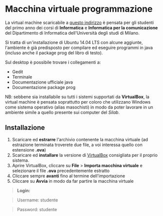 Macchina virtuale programmazione
===================
La virtual machine scaricabile a [questo indirizzo](http://pierlauro.insomnia247.nl/virtualmachine/vm_prog1516.zip) è pensata per gli studenti del primo anno dei corsi di **Informatica** e **Informatica per la comunicazione** del Dipartimento di Informatica dell'Università degli studi di Milano.

Si tratta di un'installazione di Ubuntu 14.04 LTS con alcune aggiunte, l'ambiente è già predisposto per compilare ed eseguire programmi in java (incluso anche il package prog del libro di testo).

Sul desktop è possibile trovare i collegamenti a:

 - Gedit
 - Terminale
 - Documentazione ufficiale java
 - Documentazione package prog

NB: sebbene sia installabile su tutti i sistemi supportati da **VirtualBox**, la virtual machine è pensata soprattutto per coloro che utilizzano Windows come sistema operativo (alias masochisti) in modo da poter lavorare in un ambiente simile a quello presente sui computer del *Silab*.

Installazione
-------------
 1. Scaricare ed **estrarre** l'archivio contenente la macchina virtuale (ad estrazione terminata troverete due file, a voi interessa quello con estensione **.ova**)
 2. Scaricare ed **installare** la versione di [VirtualBox](https://www.virtualbox.org/wiki/Downloads) consigliata per il proprio sistema.
 3. Aprire VirtualBox, cliccare su **File** > **Importa macchina virtuale** e selezionare il file **.ova** precedentemente estratto
 4. Cliccare sempre **avanti** fino al termine dell'importazione
 5. Cliccare su **Avvia** in modo da far partire la macchina virtuale

> **Login:**

> Username: studente

> Password: studente

